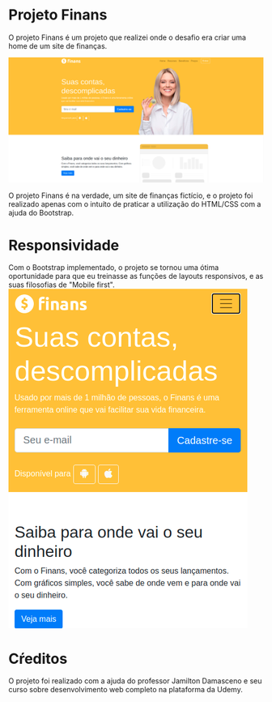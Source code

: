 # Projeto Finans

O projeto Finans é um projeto que realizei onde o desafio era criar uma home de um site de finanças.

<img src="img/finans_home.png">

O projeto Finans é na verdade, um site de finanças fictício, e o projeto foi realizado apenas com o intuíto de praticar a utilização do HTML/CSS com a ajuda do Bootstrap.

<h1>Responsividade</h1>
Com o Bootstrap implementado, o projeto se tornou uma ótima oportunidade para que eu treinasse as funções de layouts responsivos, e as suas filosofias de "Mobile first". 

<img src="img/finans_responsivo.png">


<h1>Cŕeditos</h1>
O projeto foi realizado com a ajuda do professor Jamilton Damasceno e seu curso sobre desenvolvimento web completo na plataforma da Udemy.
